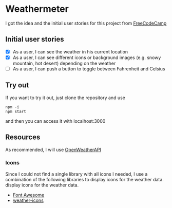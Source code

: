 # Weathermeter

I got the idea and the initial user stories for this project from [FreeCodeCamp](https://www.freecodecamp.com/challenges/show-the-local-weather)

## Initial user stories
* [x] As a user, I can see the weather in his current location
* [x] As a user, I can see different icons or background images (e.g. snowy mountain, hot desert) depending on the weather
* [ ] As a user, I can push a button to toggle between Fahrenheit and Celsius

## Try out
If you want to try it out, just clone the repository and use
  
    npm -i
    npm start
  
and then you can access it with localhost:3000 

## Resources
As recommended, I will use [OpenWeatherAPI](https://openweathermap.org/current#geo)

### Icons
Since I could not find a single library with all icons I needed, I use a combination of the following libraries to 
display icons for the weather data.
display icons for the weather data.

* [Font Awesome](http://fontawesome.io/icons/)
* [weather-icons](https://github.com/erikflowers/weather-icons)